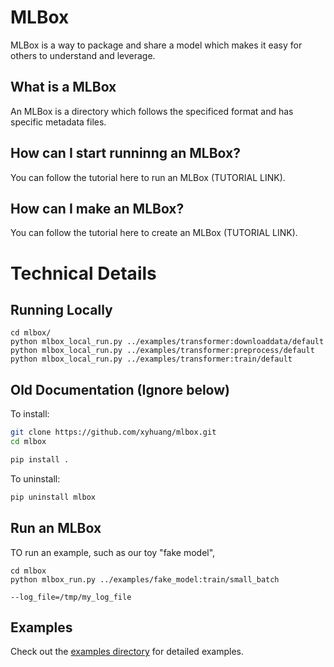 
# MLBox

MLBox is a way to package and share a model which makes it easy for others to understand and leverage.

## What is a MLBox

An MLBox is a directory which follows the specificed format and has specific metadata files. 


## How can I start runninng an MLBox?

You can follow the tutorial here to run an MLBox (TUTORIAL LINK).

## How can I make an MLBox?

You can follow the tutorial here to create an MLBox (TUTORIAL LINK).





# Technical Details

## Running Locally

```
cd mlbox/
python mlbox_local_run.py ../examples/transformer:downloaddata/default
python mlbox_local_run.py ../examples/transformer:preprocess/default
python mlbox_local_run.py ../examples/transformer:train/default
```

## Old Documentation (Ignore below)

To install:

```sh
git clone https://github.com/xyhuang/mlbox.git
cd mlbox

pip install .
```

To uninstall:

```sh
pip uninstall mlbox
```

## Run an MLBox

TO run an example, such as our toy "fake model", 

```# NOTICE: This is not yet fully implemented. This will print a docker command simliar to what will be run.
cd mlbox
python mlbox_run.py ../examples/fake_model:train/small_batch
```

```# To override and specify different files, 
--log_file=/tmp/my_log_file
```

## Examples

Check out the [examples directory](examples) for detailed examples.
